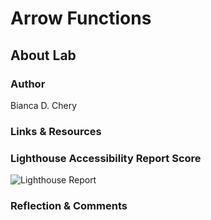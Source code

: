 # Arrow Functions

## About Lab

### Author

Bianca D. Chery

### Links & Resources

### Lighthouse Accessibility Report Score
![Lighthouse Report](https://github.com/BiancaChery/arrow-functions/assets/127991428/9c2e65e9-71b1-4c7f-86df-317138dc576d)

### Reflection & Comments
